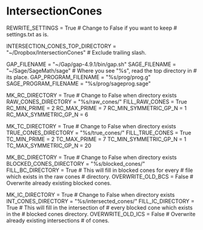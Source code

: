 # IntersectionCones

REWRITE_SETTINGS         = True  # Change to False if you want to keep
                                 # settings.txt as is.

INTERSECTION_CONES_TOP_DIRECTORY = \
	"~/Dropbox/IntersectionCones" # Exclude trailing slash.

GAP_FILENAME             = "~/Gap/gap-4.9.1/bin/gap.sh"
SAGE_FILENAME            = "~/Sage/SageMath/sage"
                           # Where you see "%s", read the top directory in
                           # its place.
GAP_PROGRAM_FILENAME     = "%s/prog/prog.g"
SAGE_PROGRAM_FILENAME    = "%s/prog/sageprog.sage"

MK_RC_DIRECTORY          = True  # Change to False when directory exists
RAW_CONES_DIRECTORY      = "%s/raw_cones/"
FILL_RAW_CONES           = True
RC_MIN_PRIME             = 2
RC_MAX_PRIME             = 7
RC_MIN_SYMMETRIC_GP_N    = 1
RC_MAX_SYMMETRIC_GP_N    = 6

MK_TC_DIRECTORY          = True  # Change to False when directory exists
TRUE_CONES_DIRECTORY     = "%s/true_cones/"
FILL_TRUE_CONES          = True
TC_MIN_PRIME             = 2
TC_MAX_PRIME             = 7
TC_MIN_SYMMETRIC_GP_N    = 1
TC_MAX_SYMMETRIC_GP_N    = 20

MK_BC_DIRECTORY          = True  # Change to False when directory exists
BLOCKED_CONES_DIRECTORY  = "%s/blocked_cones/"
FILL_BC_DIRECTORY        = True  # This will fill in blocked cones for every
                                 # file which exists in the raw cones
                                 # directory.
OVERWRITE_OLD_BCS        = False # Overwrite already existing blocked cones.

MK_IC_DIRECTORY          = True  # Change to False when directory exists
INT_CONES_DIRECTORY      = "%s/intersected_cones/"
FILL_IC_DIRECTORY        = True  # This will fill in the intersection of
                                 # every blocked cone which exists in the
                                 # blocked cones directory.
OVERWRITE_OLD_ICS        = False # Overwrite already existing intersections
                                 # of cones.


